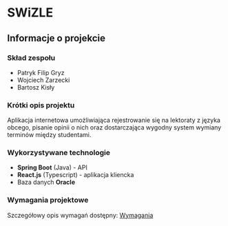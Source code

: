 # SWiZLE

## Informacje o projekcie

### Skład zespołu
- Patryk Filip Gryz
- Wojciech Zarzecki
- Bartosz Kisły

### Krótki opis projektu
Aplikacja internetowa umożliwiająca rejestrowanie się na lektoraty z
języka obcego, pisanie opinii o nich oraz dostarczająca wygodny system wymiany
terminów między studentami.

### Wykorzystywane technologie
- **Spring Boot** (Java) - API
- **React.js** (Typescript) - aplikacja kliencka
- Baza danych **Oracle**

### Wymagania projektowe
Szczegółowy opis wymagań dostępny: [Wymagania](docs/Wymagania.md)